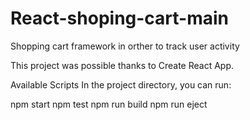 # React-shoping-cart-main
Shopping cart framework in orther to track user activity 

This project was possible thanks to Create React App.

Available Scripts
In the project directory, you can run:

npm start
npm test
npm run build
npm run eject
